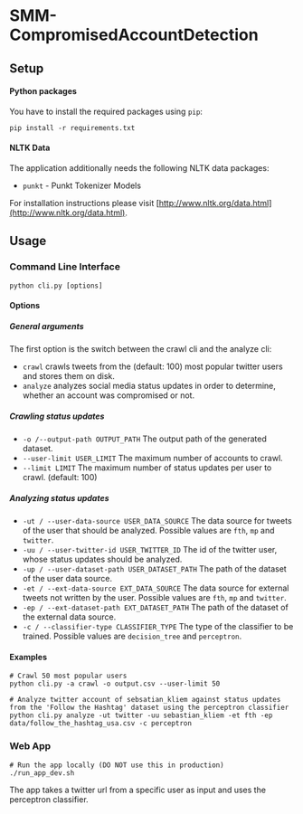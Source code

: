 # SMM-CompromisedAccountDetection

## Setup
#### Python packages
You have to install the required packages using ```pip```:
```
pip install -r requirements.txt
```

#### NLTK Data
The application additionally needs the following NLTK data packages:
- ```punkt``` - Punkt Tokenizer Models

For installation instructions please visit [http://www.nltk.org/data.html](http://www.nltk.org/data.html).

## Usage
### Command Line Interface
```python cli.py [options]```

#### Options
##### General arguments
The first option is the switch between the crawl cli and the analyze cli:
- ```crawl``` crawls tweets from the (default: 100) most popular twitter users and stores them on disk.
- ```analyze``` analyzes social media status updates in order to determine, whether an account was compromised or not.

##### Crawling status updates
- ```-o /--output-path OUTPUT_PATH``` The output path of the generated dataset.
- ```--user-limit USER_LIMIT``` The maximum number of accounts to crawl.
- ```--limit LIMIT``` The maximum number of status updates per user to crawl. (default: 100)

##### Analyzing status updates
- ```-ut / --user-data-source USER_DATA_SOURCE``` The data source for tweets of the user that should be analyzed. Possible values are ```fth```, ```mp``` and ```twitter```.
- ```-uu / --user-twitter-id USER_TWITTER_ID``` The id of the twitter user, whose status updates should be analyzed.
- ```-up / --user-dataset-path USER_DATASET_PATH``` The path of the dataset of the user data source.
- ```-et / --ext-data-source EXT_DATA_SOURCE``` The data source for external tweets not written by the user. Possible values are ```fth```, ```mp``` and ```twitter```.
- ```-ep / --ext-dataset-path EXT_DATASET_PATH``` The path of the dataset of the external data source.
- ```-c / --classifier-type CLASSIFIER_TYPE``` The type of the classifier to be trained. Possible values are ```decision_tree``` and ```perceptron```.

#### Examples
```
# Crawl 50 most popular users
python cli.py -a crawl -o output.csv --user-limit 50

# Analyze twitter account of sebsatian_kliem against status updates from the 'Follow the Hashtag' dataset using the perceptron classifier
python cli.py analyze -ut twitter -uu sebastian_kliem -et fth -ep data/follow_the_hashtag_usa.csv -c perceptron
```

### Web App
```
# Run the app locally (DO NOT use this in production)
./run_app_dev.sh
```

The app takes a twitter url from a specific user as input and uses the perceptron classifier.
